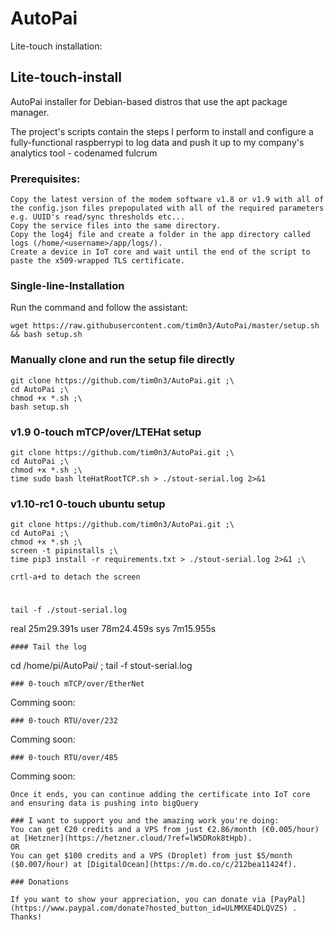 # AutoPai
Lite-touch installation:

## Lite-touch-install
AutoPai installer for Debian-based distros that use the apt package manager.

The project's scripts contain the steps I perform to install and configure a fully-functional raspberrypi to log data and push it up to my company's analytics tool - codenamed fulcrum

### Prerequisites:
```
Copy the latest version of the modem software v1.8 or v1.9 with all of the config.json files prepopulated with all of the required parameters e.g. UUID's read/sync thresholds etc...
Copy the service files into the same directory.
Copy the log4j file and create a folder in the app directory called logs (/home/<username>/app/logs/).
Create a device in IoT core and wait until the end of the script to paste the x509-wrapped TLS certificate.
```

### Single-line-Installation
Run the command and follow the assistant:
```
wget https://raw.githubusercontent.com/tim0n3/AutoPai/master/setup.sh && bash setup.sh
```
### Manually clone and run the setup file directly
```
git clone https://github.com/tim0n3/AutoPai.git ;\
cd AutoPai ;\
chmod +x *.sh ;\
bash setup.sh
```
### v1.9 0-touch mTCP/over/LTEHat setup
```
git clone https://github.com/tim0n3/AutoPai.git ;\
cd AutoPai ;\
chmod +x *.sh ;\
time sudo bash lteHatRootTCP.sh > ./stout-serial.log 2>&1
```
### v1.10-rc1 0-touch ubuntu setup
```
git clone https://github.com/tim0n3/AutoPai.git ;\
cd AutoPai ;\
chmod +x *.sh ;\
screen -t pipinstalls ;\
time pip3 install -r requirements.txt > ./stout-serial.log 2>&1 ;\
```
`crtl-a+d to detach the screen`
#
```
tail -f ./stout-serial.log
```
real    25m29.391s
user    78m24.459s
sys     7m15.955s
```
#### Tail the log
```
cd /home/pi/AutoPai/ ;
tail -f stout-serial.log
```
### 0-touch mTCP/over/EtherNet
```
Comming soon:
```
### 0-touch RTU/over/232
```
Comming soon:
```
### 0-touch RTU/over/485
```
Comming soon:
```
Once it ends, you can continue adding the certificate into IoT core and ensuring data is pushing into bigQuery

### I want to support you and the amazing work you're doing:
You can get €20 credits and a VPS from just €2.86/month (€0.005/hour) at [Hetzner](https://hetzner.cloud/?ref=lW5DRok8tHpb).
OR
You can get $100 credits and a VPS (Droplet) from just $5/month ($0.007/hour) at [DigitalOcean](https://m.do.co/c/212bea11424f).

### Donations

If you want to show your appreciation, you can donate via [PayPal](https://www.paypal.com/donate?hosted_button_id=ULMMXE4DLQVZS) . Thanks!
